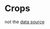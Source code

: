 # Crops

not the [data source](http://data.fao.org/dataset?entryId=http://data.fao.org/ref/e0135469-a041-45aa-a1a7-7b9c775da78c)